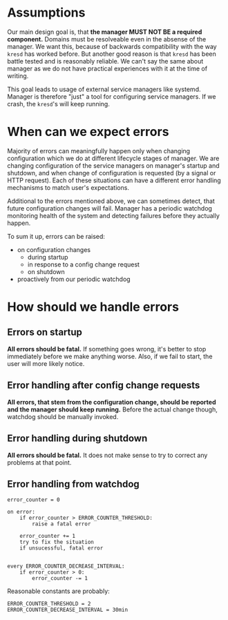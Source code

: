 # Assumptions

Our main design goal is, that **the manager MUST NOT BE a required component.** Domains must be resolveable even in the absense of the manager. We want this, because of backwards compatibility with the way `kresd` has worked before. But another good reason is that `kresd` has been battle tested and is reasonably reliable. We can't say the same about manager as we do not have practical experiences with it at the time of writing.

This goal leads to usage of external service managers like systemd. Manager is therefore "just" a tool for configuring service managers. If we crash, the `kresd`'s will keep running.

# When can we expect errors

Majority of errors can meaningfully happen only when changing configuration which we do at different lifecycle stages of manager. We are changing configuration of the service managers on manager's startup and shutdown, and when change of configuration is requested (by a signal or HTTP request). Each of these situations can have a different error handling mechanisms to match user's expectations.

Additional to the errors mentioned above, we can sometimes detect, that future configuration changes will fail. Manager has a periodic watchdog monitoring health of the system and detecting failures before they actually happen.

To sum it up, errors can be raised:
* on configuration changes
    * during startup
    * in response to a config change request
    * on shutdown
* proactively from our periodic watchdog


# How should we handle errors

## Errors on startup

**All errors should be fatal.** If something goes wrong, it's better to stop immediately before we make anything worse. Also, if we fail to start, the user will more likely notice.

## Error handling after config change requests

**All errors, that stem from the configuration change, should be reported and the manager should keep running.** Before the actual change though, watchdog should be manually invoked.

## Error handling during shutdown

**All errors should be fatal.** It does not make sense to try to correct any problems at that point.

## Error handling from watchdog

```
error_counter = 0

on error:
    if error_counter > ERROR_COUNTER_THRESHOLD:
        raise a fatal error
    
    error_counter += 1
    try to fix the situation
    if unsucessful, fatal error


every ERROR_COUNTER_DECREASE_INTERVAL:
    if error_counter > 0:
        error_counter -= 1
```

Reasonable constants are probably:
```
ERROR_COUNTER_THRESHOLD = 2
ERROR_COUNTER_DECREASE_INTERVAL = 30min
```
    

